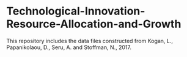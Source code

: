 # Technological-Innovation-Resource-Allocation-and-Growth
This repository includes the data files constructed from Kogan, L., Papanikolaou, D., Seru, A. and Stoffman, N., 2017.
